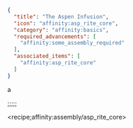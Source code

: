 ```json
{
  "title": "The Aspen Infusion",
  "icon": "affinity:asp_rite_core",
  "category": "affinity:basics",
  "required_advancements": [
    "affinity:some_assembly_required"
  ],
  "associated_items": [
    "affinity:asp_rite_core"
  ]
}
```
a

;;;;;

<recipe;affinity:assembly/asp_rite_core>